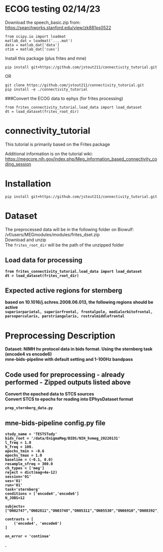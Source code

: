 # ECOG testing 02/14/23
Download the speech_basic.zip from:  https://searchworks.stanford.edu/view/zk881ps0522
```
from scipy.io import loadmat
matlab_dat = loadmat('....mat')
data = matlab_dat['data']
stim = matlab_dat['cues']
```

Install this package (plus frites and mne) 
```
pip install git+https://github.com/jstout211/connectivity_tutorial.git
```
OR
```
git clone https://github.com/jstout211/connectivity_tutorial.git
pip install -e ./connectivity_tutorial
```

###Convert the ECOG data to ephys (for frites processing)
```
from frites_connectivity_tutorial.load_data import load_dataset
dt = load_dataset(frites_root_dir)  
```




# connectivity_tutorial
This tutorial is primarily based on the Frites package

Additional information is on the tutorial wiki: <br>
  https://megcore.nih.gov/index.php/Meg_information_based_connectivity_coding_session
  
# Installation
```
pip install git+https://github.com/jstout211/connectivity_tutorial.git
```
  


# Dataset
The preprocessed data will be in the following folder on Biowulf: /vf/users/MEGmodules/modules/frites_dset.zip <br>
Download and unzip <br>
The `frites_root_dir` will be the path of the unzipped folder <b>

## Load data for processing
```
from frites_connectivity_tutorial.load_data import load_dataset
dt = load_dataset(frites_root_dir)  
```
## Expected active regions for sternberg
  based on 10.1016/j.schres.2008.06.013, the following regions should be active<br>
  `superiorparietal, superiorfrontal, frontalpole, medialorbitofrontal, parsopercularis, parstriangularis, rostralmiddlefrontal`
  
  
# Preprocessing Description
Dataset: NIMH hv protocol data in bids format.  Using the sternberg task (encode4 vs encode6) <br>
mne-bids-pipeline with default setting and 1-100Hz bandpass

## Code used for preprocessing - already performed - Zipped outputs listed above
Convert the epoched data to STCS sources <br> 
Convert STCS to epochs for reading into EPhysDataset format <br>
```
prep_sternberg_data.py  
```  

## mne-bids-pipeline config.py file
```
study_name = 'TESTSTudy'
bids_root = '/data/EnigmaMeg/BIDS/NIH_hvmeg_20220131'
l_freq = 1.0
h_freq = 100.
epochs_tmin = -0.6
epochs_tmax = 1.0
baseline = (-0.1, 0.0)
resample_sfreq = 300.0
ch_types = ['meg']
reject = dict(mag=4e-12)
session='01'
ses='01'
run='01'
task='sternberg'
conditions = ['encode4','encode6'] 
N_JOBS=12

subjects=["ON02747","ON02811","ON03748","ON05311","ON05530","ON06910","ON08392","ON08643","ON08792","ON10965","ON11394","ON12688","ON13545","ON13986","ON21976","ON22671","ON23483","ON25658","ON25939","ON26309","ON28693","ON33827","ON39099","ON40397","ON41090","ON42107","ON43016","ON43585","ON47254","ON48555","ON48925","ON49080","ON50015","ON52083","ON52662","ON54268","ON56044","ON56250","ON61373","ON62003","ON63734","ON66199","ON70467","ON72082","ON72409","ON73969","ON80038","ON81734","ON82386","ON84651","ON84896","ON85305","ON85616","ON86202","ON88614","ON89045","ON89474","ON89475","ON91906","ON93426","ON94856","ON95003","ON95422","ON95742","ON97504","ON99620"]

contrasts = [
    ('encode4', 'encode6')
]

on_error = 'continue' 
```

.
